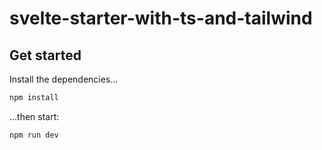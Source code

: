 # svelte-starter-with-ts-and-tailwind

## Get started

Install the dependencies...

```bash
npm install
```

...then start:

```bash
npm run dev
```
